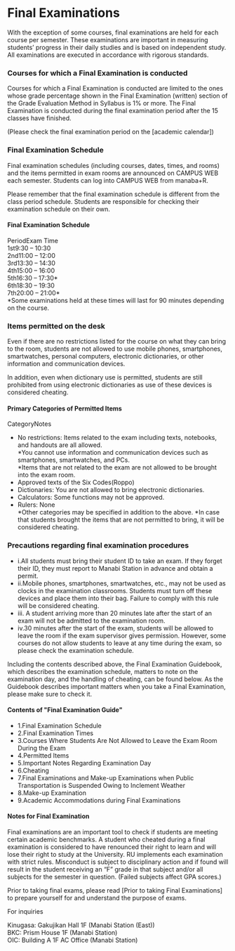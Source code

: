 # Final Examinations

With the exception of some courses, final examinations are held for each course per semester. These examinations are important in measuring students’ progress in their daily studies and is based on independent study. 
All examinations are executed in accordance with rigorous standards.

### Courses for which a Final Examination is conducted

Courses for which a Final Examination is conducted are limited to the ones whose grade percentage shown in the Final Examination (written) section of the Grade Evaluation Method in Syllabus is 1% or more. The Final Examination is conducted during the final examination period after the 15 classes have finished.

(Please check the final examination period on the [academic calendar])


### Final Examination Schedule

Final examination schedules (including courses, dates, times, and rooms) and the items permitted in exam rooms are announced on CAMPUS WEB each semester.
Students can log into CAMPUS WEB from manaba+R.

Please remember that the final examination schedule is different from the class period schedule. Students are responsible for checking their examination schedule on their own.

#### Final Examination Schedule

PeriodExam Time  
1st9:30 – 10:30  
2nd11:00 – 12:00  
3rd13:30 – 14:30  
4th15:00 – 16:00  
5th16:30 – 17:30*  
6th18:30 – 19:30  
7th20:00 – 21:00*  
*Some examinations held at these times will last for 90 minutes depending on the course.
### Items permitted on the desk

Even if there are no restrictions listed for the course on what they can bring to the room, students are not allowed to use mobile phones, smartphones, smartwatches, personal computers, electronic dictionaries, or other information and communication devices.

In addition, even when dictionary use is permitted, students are still prohibited from using electronic dictionaries as use of these devices is considered cheating.

#### Primary Categories of Permitted Items

CategoryNotes  
- No restrictions: Items related to the exam including texts, notebooks, and handouts are all allowed.  
*You cannot use information and communication devices such as smartphones, smartwatches, and PCs.  
*Items that are not related to the exam are not allowed to be brought into the exam room.  
- Approved texts of the Six Codes(Roppo) 
- Dictionaries: You are not allowed to bring electronic dictionaries.  
- Calculators: Some functions may not be approved.  
- Rulers: None  
*Other categories may be specified in addition to the above.
*In case that students brought the items that are not permitted to bring, it will be considered cheating.
### Precautions regarding final examination procedures

  * i.All students must bring their student ID to take an exam. If they forget their ID, they must report to Manabi Station in advance and obtain a permit.
  * ii.Mobile phones, smartphones, smartwatches, etc., may not be used as clocks in the examination classrooms. Students must turn off these devices and place them into their bag. Failure to comply with this rule will be considered cheating.
  * iii. A student arriving more than 20 minutes late after the start of an exam will not be admitted to the examination room.
  * iv.30 minutes after the start of the exam, students will be allowed to leave the room if the exam supervisor gives permission. However, some courses do not allow students to leave at any time during the exam, so please check the examination schedule.

Including the contents described above, the Final Examination Guidebook, which describes the examination schedule, matters to note on the examination day, and the handling of cheating, can be found below. As the Guidebook describes important matters when you take a Final Examination, please make sure to check it.

#### Contents of "Final Examination Guide"

  * 1.Final Examination Schedule
  * 2.Final Examination Times
  * 3.Courses Where Students Are Not Allowed to Leave the Exam Room During the Exam
  * 4.Permitted Items
  * 5.Important Notes Regarding Examination Day
  * 6.Cheating
  * 7.Final Examinations and Make-up Examinations when Public Transportation is Suspended Owing to Inclement Weather
  * 8.Make-up Examination
  * 9.Academic Accommodations during Final Examinations

#### Notes for Final Examination

Final examinations are an important tool to check if students are meeting certain academic benchmarks. A student who cheated during a final examination is considered to have renounced their right to learn and will lose their right to study at the University. RU implements each examination with strict rules. Misconduct is subject to disciplinary action and if found will result in the student receiving an “F” grade in that subject and/or all subjects for the semester in question. (Failed subjects affect GPA scores.)

Prior to taking final exams, please read [Prior to taking Final Examinations] to prepare yourself for and understand the purpose of exams.


For inquiries

Kinugasa: Gakujikan Hall 1F (Manabi Station (East))  
BKC: Prism House 1F (Manabi Station)  
OIC: Building A 1F AC Office (Manabi Station)